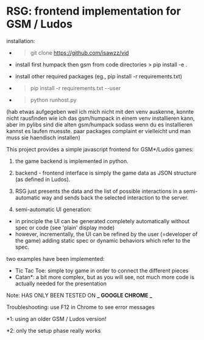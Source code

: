 # RSG: frontend implementation for GSM / Ludos

installation:

- > git clone https://github.com/isawzz/vid

- install first humpack then gsm from code directories > pip install -e . 

- install other required packages (eg., pip install -r requirements.txt)
- > pip install -r requirements.txt --user

- > python runhost.py

(hab etwas aufgegeben weil ich mich nicht mit den venv auskenne, konnte nicht rausfinden wie ich das gsm/humpack in einem venv installieren kann, aber im pylibs sind die alten gsm/humpack sodass wenn du es installieren kannst es laufen muesste. paar packages complaint er vielleicht und man muss sie haendisch installen)

This project provides a simple javascript frontend for GSM\*/Ludos games:

1. the game backend is implemented in python.

2. backend - frontend interface is simply the game data as JSON structure (as defined in Ludos).

3. RSG just presents the data and the list of possible interactions in a semi-automatic way and sends back the selected interaction to the server.

4. semi-automatic UI generation:

- in principle the UI can be generated completely automatically without spec or code (see 'plain' display mode)
- however, incrementally, the UI can be refined by the user (=developer of the game) adding static spec or dynamic behaviors which refer to the spec.

two examples have been implemented:

- Tic Tac Toe: simple toy game in order to connect the different pieces
- Catan\*: a bit more complex, but as you will see, not much more code is actually needed for the presentation

Note: HAS ONLY BEEN TESTED ON **_ GOOGLE CHROME _**

Troubleshooting: use F12 in Chrome to see error messages

\*1: using an older GSM / Ludos version!

\*2: only the setup phase really works

